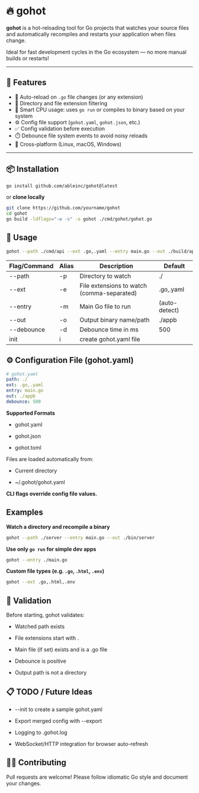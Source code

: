 # 🔥 gohot

**gohot** is a hot-reloading tool for Go projects that watches your source files and automatically recompiles and restarts your application when files change.

Ideal for fast development cycles in the Go ecosystem — no more manual builds or restarts!

---

## 🚀 Features

- 🔁 Auto-reload on `.go` file changes (or any extension)
- 📂 Directory and file extension filtering
- 🧠 Smart CPU usage: uses `go run` or compiles to binary based on your system
- ⚙️ Config file support (`gohot.yaml`, `gohot.json`, etc.)
- ✅ Config validation before execution
- ⏱️ Debounce file system events to avoid noisy reloads
- 🎯 Cross-platform (Linux, macOS, Windows)

---

## 📦 Installation

```bash
go install github.com/ableinc/gohot@latest
```

or **clone locally**
```bash
git clone https://github.com/yourname/gohot
cd gohot
go build -ldflags="-w -s" -o gohot ./cmd/gohot/gohot.go
```

## 🧠 Usage

```bash
gohot --path ./cmd/api --ext .go,.yaml --entry main.go --out ./build/app
```


| Flag/Command  | Alias | Description                  | Default |
| ------------- | ----- | -----------------------------| ------- |
| --path        | -p    | Directory to watch           | ./      |
| --ext         | -e    | File extensions to watch (comma-separated) | .go,.yaml |
| --entry       | -m    | Main Go file to run          | (auto-detect) |
| --out         | -o    | Output binary name/path      | ./appb |
| --debounce    | -d    | Debounce time in ms          | 500 |
| init          | i     | create gohot.yaml file       |        |


## ⚙️ Configuration File (gohot.yaml)

```yaml
# gohot.yaml
path: ./
ext: .go,.yaml
entry: main.go
out: ./appb
debounce: 500
```

**Supported Formats**

- gohot.yaml

- gohot.json

- gohot.toml

Files are loaded automatically from:

- Current directory

- ~/.gohot/gohot.yaml

**CLI flags override config file values.**

## Examples

**Watch a directory and recompile a binary**
```bash
gohot --path ./server --entry main.go --out ./bin/server
```

**Use only ```go run``` for simple dev apps**
```bash
gohot --entry ./main.go
```

**Custom file types (e.g. ```.go```, ```.html```, ```.env```)**
```bash
gohot --ext .go,.html,.env
```

## 🚨 Validation

Before starting, gohot validates:

- Watched path exists

- File extensions start with .

- Main file (if set) exists and is a .go file

- Debounce is positive

- Output path is not a directory

## 📋 TODO / Future Ideas

- --init to create a sample gohot.yaml

- Export merged config with --export

- Logging to .gohot.log

- WebSocket/HTTP integration for browser auto-refresh

## 🧑‍💻 Contributing

Pull requests are welcome! Please follow idiomatic Go style and document your changes.